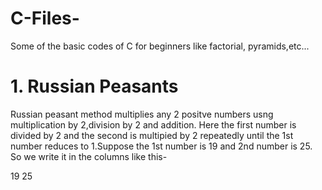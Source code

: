 # C-Files-
Some of the basic codes of C for beginners like factorial, pyramids,etc...

 # 1. Russian Peasants 
 Russian peasant method multiplies any 2 positve numbers usng multiplication by 2,division by 2 and addition. Here the first number     is divided by 2 and the second is multipied by 2 repeatedly until the 1st number reduces to 1.Suppose the 1st number is 19 and 2nd number is 25. So we write it in the columns like this-
 
 19         25
 
